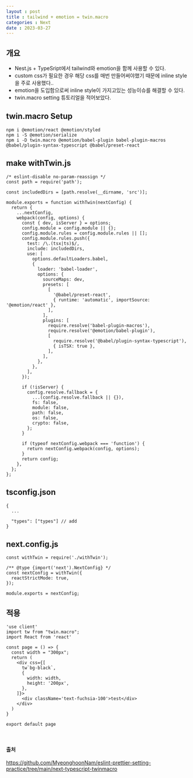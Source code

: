 ```yaml
---
layout : post
title : tailwind + emotion = twin.macro
categories : Next
date : 2023-03-27
---
```


## 개요
- Nest.js + TypeSript에서 tailwind와 emotion을 함께 사용할 수 있다.
- custom css가 필요한 경우 해당 css를 매번 만들어써야했기 때문에 inline style을 주로 사용했다..
- emotion을 도입함으로써 inline style이 가지고있는 성능이슈를 해결할 수 있다.
- twin.macro setting 튜토리얼을 적어보았다.

## twin.macro Setup
```
npm i @emotion/react @emotion/styled
npm i -S @emotion/serialize
npm i -D twin.macro @emotion/babel-plugin babel-plugin-macros @babel/plugin-syntax-typescript @babel/preset-react
```

## make withTwin.js
```
/* eslint-disable no-param-reassign */
const path = require('path');

const includedDirs = [path.resolve(__dirname, 'src')];

module.exports = function withTwin(nextConfig) {
  return {
    ...nextConfig,
    webpack(config, options) {
      const { dev, isServer } = options;
      config.module = config.module || {};
      config.module.rules = config.module.rules || [];
      config.module.rules.push({
        test: /\.(tsx|ts)$/,
        include: includedDirs,
        use: [
          options.defaultLoaders.babel,
          {
            loader: 'babel-loader',
            options: {
              sourceMaps: dev,
              presets: [
                [
                  '@babel/preset-react',
                  { runtime: 'automatic', importSource: '@emotion/react' },
                ],
              ],
              plugins: [
                require.resolve('babel-plugin-macros'),
                require.resolve('@emotion/babel-plugin'),
                [
                  require.resolve('@babel/plugin-syntax-typescript'),
                  { isTSX: true },
                ],
              ],
            },
          },
        ],
      });

      if (!isServer) {
        config.resolve.fallback = {
          ...(config.resolve.fallback || {}),
          fs: false,
          module: false,
          path: false,
          os: false,
          crypto: false,
        };
      }

      if (typeof nextConfig.webpack === 'function') {
        return nextConfig.webpack(config, options);
      }
      return config;
    },
  };
};
```

## tsconfig.json
```
{
  ...

  "types": ["types"] // add
}
```

## next.config.js
```
const withTwin = require('./withTwin');

/** @type {import('next').NextConfig} */
const nextConfig = withTwin({
  reactStrictMode: true,
});

module.exports = nextConfig;
```

## 적용
```
'use client'
import tw from "twin.macro";
import React from 'react'

const page = () => {
  const width = "300px";
  return (
    <div css={[
      tw`bg-black`,
      {
        width: width,
        height: '200px',
      },
    ]}>
      <div className='text-fuchsia-100'>test</div>
    </div>
  )
}

export default page
```

<br />

#### 출처
https://github.com/MyeonghoonNam/eslint-prettier-setting-practice/tree/main/next-typescript-twinmacro
